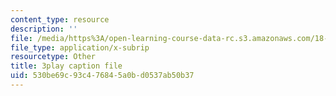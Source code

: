 ```yaml
---
content_type: resource
description: ''
file: /media/https%3A/open-learning-course-data-rc.s3.amazonaws.com/18-01sc-single-variable-calculus-fall-2010/530be69c93c476845a0bd0537ab50b37_kCPVBl953eY.srt
file_type: application/x-subrip
resourcetype: Other
title: 3play caption file
uid: 530be69c-93c4-7684-5a0b-d0537ab50b37
---
```

